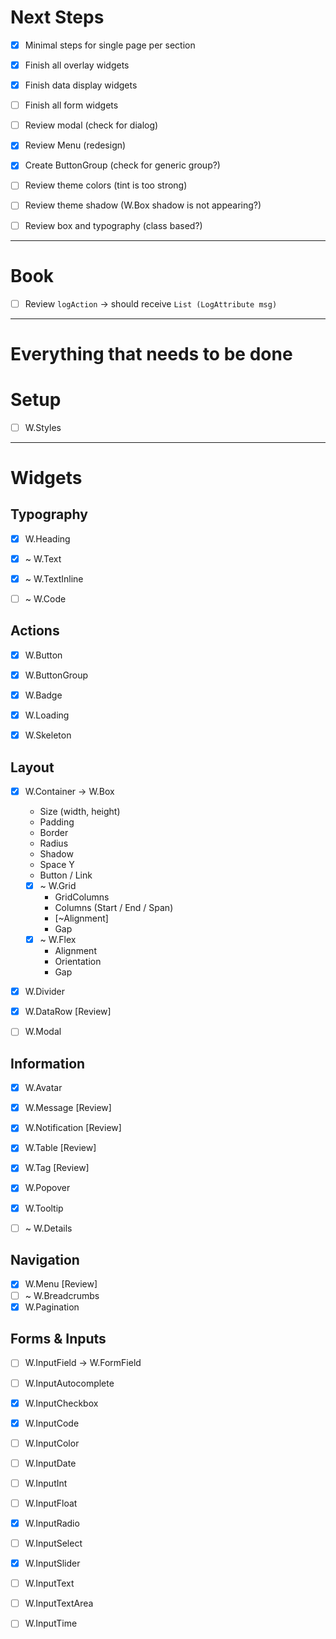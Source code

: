 

# Next Steps

- [x] Minimal steps for single page per section
- [x] Finish all overlay widgets
- [x] Finish data display widgets
- [ ] Finish all form widgets

- [ ] Review modal (check for dialog)
- [x] Review Menu (redesign)
- [x] Create ButtonGroup (check for generic group?)


- [ ] Review theme colors (tint is too strong)
- [ ] Review theme shadow (W.Box shadow is not appearing?)

- [ ] Review box and typography (class based?)


---


# Book

- [ ] Review `logAction` -> should receive `List (LogAttribute msg)`

---

# Everything that needs to be done


# Setup

- [ ] W.Styles


---

# Widgets

## Typography

- [x] W.Heading
- [x] ~ W.Text
- [x] ~ W.TextInline
- [ ] ~ W.Code


## Actions

- [x] W.Button
- [x] W.ButtonGroup
- [x] W.Badge
- [x] W.Loading
- [x] W.Skeleton


## Layout

- [x] W.Container -> W.Box
  - Size (width, height)
  - Padding
  - Border
  - Radius
  - Shadow
  - Space Y
  - Button / Link
  - [x] ~ W.Grid
    - GridColumns
    - Columns (Start / End / Span)
    - [~Alignment]
    - Gap
  - [x] ~ W.Flex
    - Alignment
    - Orientation
    - Gap

- [x] W.Divider
- [x] W.DataRow [Review]
- [ ] W.Modal


## Information

- [x] W.Avatar
- [x] W.Message [Review]
- [x] W.Notification [Review]
- [x] W.Table [Review]
- [x] W.Tag [Review]
- [x] W.Popover
- [x] W.Tooltip
- [ ] ~ W.Details


## Navigation

- [x] W.Menu [Review]
- [ ] ~ W.Breadcrumbs
- [x] W.Pagination

## Forms & Inputs

- [ ] W.InputField -> W.FormField
- [ ] W.InputAutocomplete
- [x] W.InputCheckbox
- [x] W.InputCode
- [ ] W.InputColor
- [ ] W.InputDate
- [ ] W.InputInt
- [ ] W.InputFloat
- [x] W.InputRadio
- [ ] W.InputSelect
- [x] W.InputSlider
- [ ] W.InputText
- [ ] W.InputTextArea
- [ ] W.InputTime

